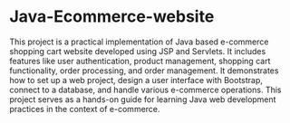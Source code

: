 # Java-Ecommerce-website
This project is a practical implementation of Java based e-commerce shopping cart website developed using JSP and Servlets. It includes features like user authentication, product management, shopping cart functionality, order processing, and order management. It demonstrates how to set up a web project, design a user interface with Bootstrap, connect to a database, and handle various e-commerce operations. This project serves as a hands-on guide for learning Java web development practices in the context of e-commerce.
